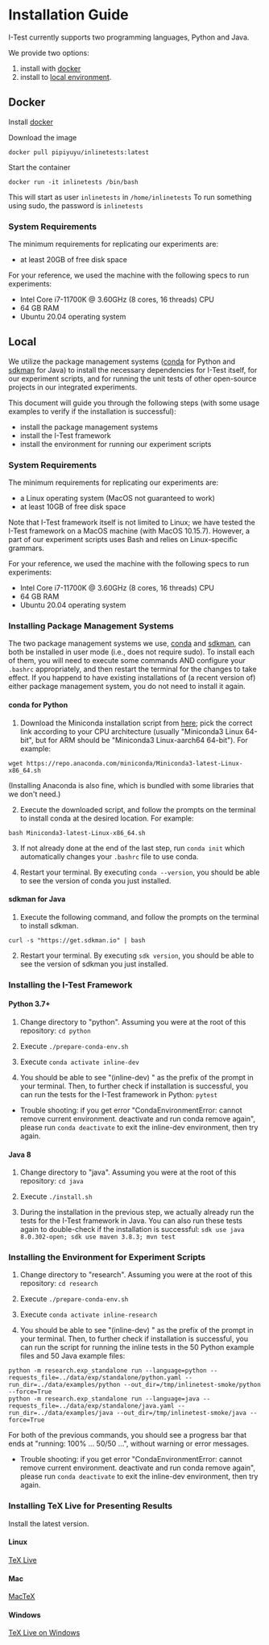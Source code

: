 # Installation Guide

I-Test currently supports two programming languages, Python and Java.

We provide two options:
1. install with [docker][sec-docker]
2. install to [local environment][sec-local]. 

## Docker
[sec-docker]: #docker
Install [docker][docker-webpage]

Download the image
```
docker pull pipiyuyu/inlinetests:latest
```

Start the container
```
docker run -it inlinetests /bin/bash
```
This will start as user `inlinetests` in `/home/inlinetests` To run
something using sudo, the password is `inlinetests`

### System Requirements

The minimum requirements for replicating our experiments are:
- at least 20GB of free disk space

For your reference, we used the machine with the following specs to
run experiments:
- Intel Core i7-11700K @ 3.60GHz (8 cores, 16 threads) CPU
- 64 GB RAM
- Ubuntu 20.04 operating system

## Local
[sec-local]: #local

We utilize the package management systems
([conda][conda-webpage] for Python and [sdkman][sdkman-webpage] for
Java) to install the necessary dependencies for I-Test itself, for our
experiment scripts, and for running the unit tests of other
open-source projects in our integrated experiments.

This document will guide you through the following steps (with some
usage examples to verify if the installation is successful):
- install the package management systems
- install the I-Test framework
- install the environment for running our experiment scripts


### System Requirements

The minimum requirements for replicating our experiments are:
- a Linux operating system (MacOS not guaranteed to work)
- at least 10GB of free disk space

Note that I-Test framework itself is not limited to Linux; we have
tested the I-Test framework on a MacOS machine (with MacOS 10.15.7).
However, a part of our experiment scripts uses Bash and relies on
Linux-specific grammars.

For your reference, we used the machine with the following specs to
run experiments:
- Intel Core i7-11700K @ 3.60GHz (8 cores, 16 threads) CPU
- 64 GB RAM
- Ubuntu 20.04 operating system


### Installing Package Management Systems

The two package management systems we use, [conda][conda-webpage] and
[sdkman][sdkman-webpage], can both be installed in user mode (i.e.,
does not require sudo).  To install each of them, you will need to
execute some commands AND configure your `.bashrc` appropriately, and
then restart the terminal for the changes to take effect.  If you
happend to have existing installations of (a recent version of) either
package management system, you do not need to install it again.

#### conda for Python

1. Download the Miniconda installation script from
   [here](https://docs.conda.io/en/latest/miniconda.html#latest-miniconda-installer-links);
   pick the correct link according to your CPU architecture (usually
   "Miniconda3 Linux 64-bit", but for ARM should be "Miniconda3
   Linux-aarch64 64-bit").
   For example:
```
wget https://repo.anaconda.com/miniconda/Miniconda3-latest-Linux-x86_64.sh
```

(Installing Anaconda is also fine, which is bundled with some
libraries that we don't need.)

2. Execute the downloaded script, and follow the prompts on the
   terminal to install conda at the desired location. For example:

```
bash Miniconda3-latest-Linux-x86_64.sh
```

3. If not already done at the end of the last step, run `conda init` which automatically changes your `.bashrc` file to use conda.

4. Restart your terminal. By executing `conda --version`, you should be able to see the version of conda you just installed.


#### sdkman for Java

1. Execute the following command, and follow the prompts on the
   terminal to install sdkman.

```
curl -s "https://get.sdkman.io" | bash
```

2. Restart your terminal. By executing `sdk version`, you should be able to see the version of sdkman you just installed.


### Installing the I-Test Framework

#### Python 3.7+

1. Change directory to "python". Assuming you were at the root of this
   repository: `cd python`

2. Execute `./prepare-conda-env.sh`

3. Execute `conda activate inline-dev`

4. You should be able to see "(inline-dev) " as the prefix of the
   prompt in your terminal. Then, to further check if installation is
   successful, you can run the tests for the I-Test framework in
   Python: `pytest`

* Trouble shooting: if you get error "CondaEnvironmentError: cannot
  remove current environment. deactivate and run conda remove again",
  please run `conda deactivate` to exit the inline-dev environment,
  then try again.

#### Java 8

1. Change directory to "java". Assuming you were at the root of this
   repository: `cd java`

2. Execute `./install.sh`

3. During the installation in the previous step, we actually already
   run the tests for the I-Test framework in Java.  You can also run
   these tests again to double-check if the installation is
   successful: `sdk use java 8.0.302-open; sdk use maven 3.8.3; mvn test`


### Installing the Environment for Experiment Scripts

1. Change directory to "research". Assuming you were at the root of
   this repository: `cd research`

2. Execute `./prepare-conda-env.sh`

3. Execute `conda activate inline-research`

4. You should be able to see "(inline-dev) " as the prefix of the
   prompt in your terminal. Then, to further check if installation is
   successful, you can run the script for running the inline tests in
   the 50 Python example files and 50 Java example files:

```
python -m research.exp_standalone run --language=python --requests_file=../data/exp/standalone/python.yaml --run_dir=../data/examples/python --out_dir=/tmp/inlinetest-smoke/python --force=True
python -m research.exp_standalone run --language=java --requests_file=../data/exp/standalone/java.yaml --run_dir=../data/examples/java --out_dir=/tmp/inlinetest-smoke/java --force=True
```

For both of the previous commands, you should see a progress bar that ends at "running: 100% ... 50/50 ...", without warning or error messages.


* Trouble shooting: if you get error "CondaEnvironmentError: cannot
  remove current environment. deactivate and run conda remove again",
  please run `conda deactivate` to exit the inline-dev environment,
  then try again.

### Installing TeX Live for Presenting Results
Install the latest version.
#### Linux
[TeX Live](https://tug.org/texlive/quickinstall.html)
#### Mac
[MacTeX](https://tug.org/mactex/)
#### Windows
[TeX Live on Windows](https://tug.org/texlive/windows.html#install)

[docker-webpage]: https://docs.docker.com/engine/install/
[conda-webpage]: https://docs.conda.io/en/latest/
[sdkman-webpage]: https://sdkman.io/